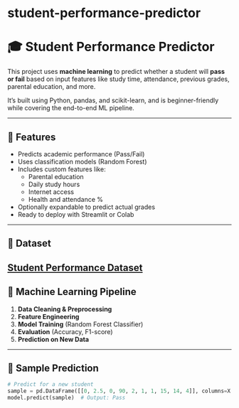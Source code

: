 # student-performance-predictor
# 🎓 Student Performance Predictor

This project uses **machine learning** to predict whether a student will **pass or fail** based on input features like study time, attendance, previous grades, parental education, and more.

It’s built using Python, pandas, and scikit-learn, and is beginner-friendly while covering the end-to-end ML pipeline.

---

## 🚀 Features

- Predicts academic performance (Pass/Fail)
- Uses classification models (Random Forest)
- Includes custom features like:
  - Parental education
  - Daily study hours
  - Internet access
  - Health and attendance %
- Optionally expandable to predict actual grades
- Ready to deploy with Streamlit or Colab

---

## 📂 Dataset

 [Student Performance Dataset](https://www.kaggle.com/datasets/spscientist/students-performance-in-exams)
---

## 🧠 Machine Learning Pipeline

1. **Data Cleaning & Preprocessing**
2. **Feature Engineering**
3. **Model Training** (Random Forest Classifier)
4. **Evaluation** (Accuracy, F1-score)
5. **Prediction on New Data**

---

## 🧪 Sample Prediction

```python
# Predict for a new student
sample = pd.DataFrame([[0, 2.5, 0, 90, 2, 1, 1, 15, 14, 4]], columns=X.columns)
model.predict(sample)  # Output: Pass
